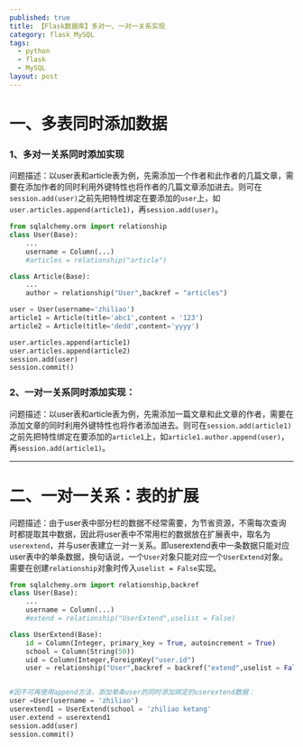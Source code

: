 ```yaml
---
published: true
title: 【Flask数据库】多对一、一对一关系实现
category: flask_MySQL
tags:
  - python
  - flask
  - MySQL
layout: post
---
```

# 一、多表同时添加数据
### 1、多对一关系同时添加实现
问题描述：以user表和article表为例，先需添加一个作者和此作者的几篇文章，需要在添加作者的同时利用外键特性也将作者的几篇文章添加进去。则可在`session.add(user)`之前先把特性绑定在要添加的`user`上，如`user.articles.append(article1)`，再`session.add(user)`。
```python
from sqlalchemy.orm import relationship
class User(Base):
    ...
    username = Column(...)
    #articles = relationship("article")

class Article(Base):
    ...
    author = relationship("User",backref = "articles")

user = User(username='zhiliao')
article1 = Article(title='abc1',content = '123')
article2 = Article(title='dedd',content='yyyy')

user.articles.append(article1)
user.articles.append(article2)
session.add(user)
session.commit()
```
### 2、一对一关系同时添加实现：
问题描述：以user表和article表为例，先需添加一篇文章和此文章的作者，需要在添加文章的同时利用外键特性也将作者添加进去。则可在`session.add(article1)`之前先把特性绑定在要添加的`article1`上，如`article1.author.append(user)`，再`session.add(article1)`。
****
# 二、一对一关系：表的扩展
问题描述：由于user表中部分栏的数据不经常需要，为节省资源，不需每次查询时都提取其中数据，因此将user表中不常用栏的数据放在扩展表中，取名为`userextend`，并与user表建立一对一关系。即userextend表中一条数据只能对应user表中的单条数据，换句话说，一个`User`对象只能对应一个`UserExtend`对象。需要在创建`relationship`对象时传入`uselist = False`实现。
```python
from sqlalchemy.orm import relationship,backref
class User(Base):
    ...
    username = Column(...)
    #extend = relationship("UserExtend",uselist = False)  

class UserExtend(Base):
    id = Column(Integer, primary_key = True, autoincrement = True)
    school = Column(String(50))
    uid = Column(Integer,ForeignKey("user.id")
    user = relationship("User",backref = backref("extend",uselist = False)) #此条使user.extend属性不再是列表，也不可同时添加多条UserExtend对象.


#因不可再使用append方法，添加单条user的同时添加绑定的userextend数据：
user =User(username = 'zhiliao')
userextend1 = UserExtend(school = 'zhiliao ketang'
user.extend = userextend1
session.add(user)
session.commit()
```
